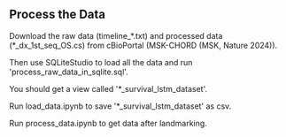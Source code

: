 ## Process the Data

Download the raw data (timeline_\*.txt) and processed data (\*_dx_1st_seq_OS.cs) from cBioPortal (MSK-CHORD (MSK, Nature 2024)).  
  
Then use SQLiteStudio to load all the data and run 'process_raw_data_in_sqlite.sql'.  
  
You should get a view called '*_survival_lstm_dataset'.  
  
Run load_data.ipynb to save '*_survival_lstm_dataset' as csv.  
  
Run process_data.ipynb to get data after landmarking.
